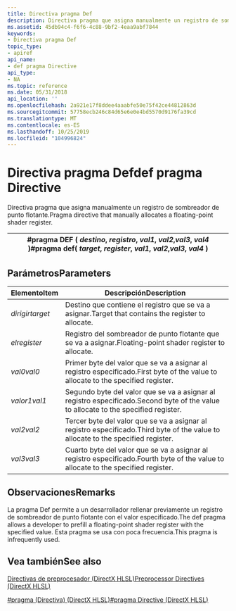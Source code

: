 ```yaml
---
title: Directiva pragma Def
description: Directiva pragma que asigna manualmente un registro de sombreador de punto flotante.
ms.assetid: 45db94c4-f6f6-4c88-9bf2-4eaa9abf7844
keywords:
- Directiva pragma Def
topic_type:
- apiref
api_name:
- def pragma Directive
api_type:
- NA
ms.topic: reference
ms.date: 05/31/2018
api_location: ''
ms.openlocfilehash: 2a921e17f8ddee4aaabfe50e75f42ce44812863d
ms.sourcegitcommit: 57758ecb246c84d65e6e0e4bd5570d9176fa39cd
ms.translationtype: MT
ms.contentlocale: es-ES
ms.lasthandoff: 10/25/2019
ms.locfileid: "104996824"
---
```

# <a name="def-pragma-directive"></a><span data-ttu-id="f95cd-104">Directiva pragma Def</span><span class="sxs-lookup"><span data-stu-id="f95cd-104">def pragma Directive</span></span>

<span data-ttu-id="f95cd-105">Directiva pragma que asigna manualmente un registro de sombreador de punto flotante.</span><span class="sxs-lookup"><span data-stu-id="f95cd-105">Pragma directive that manually allocates a floating-point shader register.</span></span>



| <span data-ttu-id="f95cd-106">\#pragma DEF ( *destino*, *registro*, *val1*, *val2*,*val3*, *val4* )</span><span class="sxs-lookup"><span data-stu-id="f95cd-106">\#pragma def( *target*, *register*, *val1*, *val2*,*val3*, *val4* )</span></span> |
|---------------------------------------------------------------------|



 

## <a name="parameters"></a><span data-ttu-id="f95cd-107">Parámetros</span><span class="sxs-lookup"><span data-stu-id="f95cd-107">Parameters</span></span>



| <span data-ttu-id="f95cd-108">Elemento</span><span class="sxs-lookup"><span data-stu-id="f95cd-108">Item</span></span>                                                                        | <span data-ttu-id="f95cd-109">Descripción</span><span class="sxs-lookup"><span data-stu-id="f95cd-109">Description</span></span>                                                                 |
|-----------------------------------------------------------------------------|-----------------------------------------------------------------------------|
| <span data-ttu-id="f95cd-110"><span id="target"></span><span id="TARGET"></span>*dirigir*</span><span class="sxs-lookup"><span data-stu-id="f95cd-110"><span id="target"></span><span id="TARGET"></span>*target*</span></span><br/>       | <span data-ttu-id="f95cd-111">Destino que contiene el registro que se va a asignar.</span><span class="sxs-lookup"><span data-stu-id="f95cd-111">Target that contains the register to allocate.</span></span> <br/>                  |
| <span data-ttu-id="f95cd-112"><span id="register"></span><span id="REGISTER"></span>*el*</span><span class="sxs-lookup"><span data-stu-id="f95cd-112"><span id="register"></span><span id="REGISTER"></span>*register*</span></span><br/> | <span data-ttu-id="f95cd-113">Registro del sombreador de punto flotante que se va a asignar.</span><span class="sxs-lookup"><span data-stu-id="f95cd-113">Floating-point shader register to allocate.</span></span> <br/>                     |
| <span data-ttu-id="f95cd-114"><span id="val0"></span><span id="VAL0"></span>*val0*</span><span class="sxs-lookup"><span data-stu-id="f95cd-114"><span id="val0"></span><span id="VAL0"></span>*val0*</span></span><br/>             | <span data-ttu-id="f95cd-115">Primer byte del valor que se va a asignar al registro especificado.</span><span class="sxs-lookup"><span data-stu-id="f95cd-115">First byte of the value to allocate to the specified register.</span></span> <br/>  |
| <span data-ttu-id="f95cd-116"><span id="val1"></span><span id="VAL1"></span>*valor1*</span><span class="sxs-lookup"><span data-stu-id="f95cd-116"><span id="val1"></span><span id="VAL1"></span>*val1*</span></span><br/>             | <span data-ttu-id="f95cd-117">Segundo byte del valor que se va a asignar al registro especificado.</span><span class="sxs-lookup"><span data-stu-id="f95cd-117">Second byte of the value to allocate to the specified register.</span></span> <br/> |
| <span data-ttu-id="f95cd-118"><span id="val2"></span><span id="VAL2"></span>*val2*</span><span class="sxs-lookup"><span data-stu-id="f95cd-118"><span id="val2"></span><span id="VAL2"></span>*val2*</span></span><br/>             | <span data-ttu-id="f95cd-119">Tercer byte del valor que se va a asignar al registro especificado.</span><span class="sxs-lookup"><span data-stu-id="f95cd-119">Third byte of the value to allocate to the specified register.</span></span> <br/>  |
| <span data-ttu-id="f95cd-120"><span id="val3"></span><span id="VAL3"></span>*val3*</span><span class="sxs-lookup"><span data-stu-id="f95cd-120"><span id="val3"></span><span id="VAL3"></span>*val3*</span></span><br/>             | <span data-ttu-id="f95cd-121">Cuarto byte del valor que se va a asignar al registro especificado.</span><span class="sxs-lookup"><span data-stu-id="f95cd-121">Fourth byte of the value to allocate to the specified register.</span></span> <br/> |



 

## <a name="remarks"></a><span data-ttu-id="f95cd-122">Observaciones</span><span class="sxs-lookup"><span data-stu-id="f95cd-122">Remarks</span></span>

<span data-ttu-id="f95cd-123">La pragma Def permite a un desarrollador rellenar previamente un registro de sombreador de punto flotante con el valor especificado.</span><span class="sxs-lookup"><span data-stu-id="f95cd-123">The def pragma allows a developer to prefill a floating-point shader register with the specified value.</span></span> <span data-ttu-id="f95cd-124">Esta pragma se usa con poca frecuencia.</span><span class="sxs-lookup"><span data-stu-id="f95cd-124">This pragma is infrequently used.</span></span>

## <a name="see-also"></a><span data-ttu-id="f95cd-125">Vea también</span><span class="sxs-lookup"><span data-stu-id="f95cd-125">See also</span></span>

<dl> <dt>

[<span data-ttu-id="f95cd-126">Directivas de preprocesador (DirectX HLSL)</span><span class="sxs-lookup"><span data-stu-id="f95cd-126">Preprocessor Directives (DirectX HLSL)</span></span>](dx-graphics-hlsl-appendix-preprocessor.md)
</dt> <dt>

[<span data-ttu-id="f95cd-127">\#pragma (Directiva) (DirectX HLSL)</span><span class="sxs-lookup"><span data-stu-id="f95cd-127">\#pragma Directive (DirectX HLSL)</span></span>](dx-graphics-hlsl-appendix-pre-pragma.md)
</dt> </dl>

 

 





